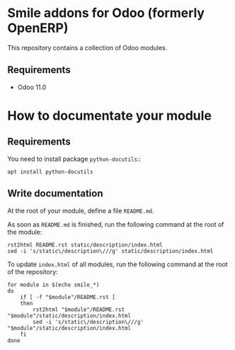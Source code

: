 Smile addons for Odoo (formerly OpenERP)
========================

This repository contains a collection of Odoo modules.

Requirements
------------------------

* Odoo 11.0

# How to documentate your module

## Requirements

You need to install package `python-docutils`::

    apt install python-docutils

## Write documentation

At the root of your module, define a file `README.md`.

As soon as `README.md` is finished, run the following command
at the root of the module:

    rst2html README.rst static/description/index.html
    sed -i 's/static\/description\///g' static/description/index.html


To update `index.html` of all modules, run the following command
at the root of the repository:

    for module in $(echo smile_*)
    do
        if [ -f "$module"/README.rst ]
        then
            rst2html "$module"/README.rst "$module"/static/description/index.html
            sed -i 's/static\/description\///g' "$module"/static/description/index.html
        fi
    done
